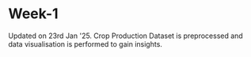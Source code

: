 # Week-1
Updated on 23rd Jan '25. 
Crop Production Dataset is preprocessed and data visualisation is performed to gain insights.
